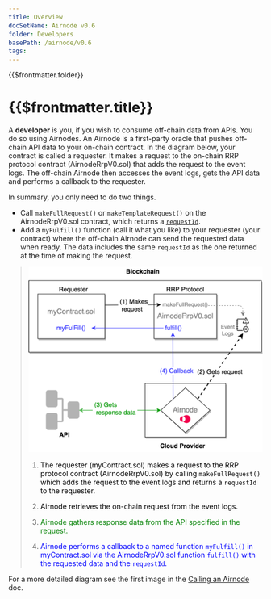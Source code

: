 ```yaml
---
title: Overview
docSetName: Airnode v0.6
folder: Developers
basePath: /airnode/v0.6
tags:
---
```


<TitleSpan>{{$frontmatter.folder}}</TitleSpan>

# {{$frontmatter.title}}

<VersionWarning/>

A **developer** is you, if you wish to consume off-chain data from APIs. You do
so using Airnodes. An Airnode is a first-party oracle that pushes off-chain API
data to your on-chain contract. In the diagram below, your contract is called a
requester. It makes a request to the on-chain RRP protocol contract
(AirnodeRrpV0.sol) that adds the request to the event logs. The off-chain
Airnode then accesses the event logs, gets the API data and performs a callback
to the requester.

In summary, you only need to do two things.

- Call `makeFullRequest()` or `makeTemplateRequest()` on the AirnodeRrpV0.sol
  contract, which returns a [`requestId`](../concepts/request.md#requestid).
- Add a `myFulfill()` function (call it what you like) to your requester (your
  contract) where the off-chain Airnode can send the requested data when ready.
  The data includes the same `requestId` as the one returned at the time of
  making the request.

> <img src="../assets/images/developer-overview.png" width="650px"/>
>
> 1.  <p class="diagram-line" style="color:black;">The requester (myContract.sol) makes a request to the RRP protocol contract (AirnodeRrpV0.sol) by calling <code>makeFullRequest()</code> which adds the request to the event logs and returns a <code>requestId</code> to the requester.</p>
> 2.  <p class="diagram-line" style="color:black;">Airnode retrieves the on-chain request from the event logs.</p>
> 3.  <p class="diagram-line" style="color:green;">Airnode gathers response data from the API specified in the request.</p>
> 4.  <p class="diagram-line" style="color:blue;">Airnode performs a callback to a named function <code>myFulfill()</code> in myContract.sol via the AirnodeRrpV0.sol function <code>fulfill()</code> with the requested data and the <code>requestId</code>.</p>

For a more detailed diagram see the first image in the
[Calling an Airnode](./call-an-airnode.md) doc.
